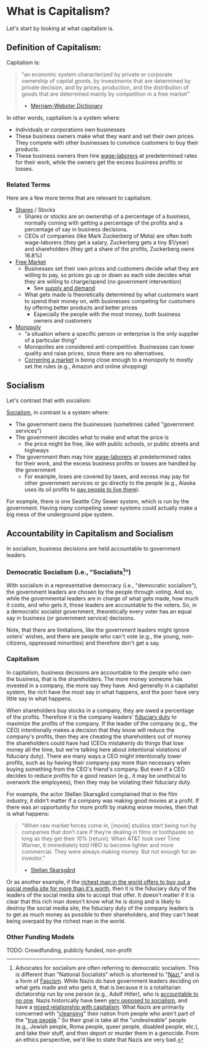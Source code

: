 # What is Capitalism?

Let's start by looking at what capitalism is.

## Definition of Capitalism:
Capitalism is:
> “an economic system characterized by private or corporate ownership of capital goods, by investments that are determined by private decision, and by prices, production, and the distribution of goods that are determined mainly by competition in a free market”
>
> - [Merriam-Webster Dictionary](https://www.merriam-webster.com/dictionary/capitalism)

In other words, capitalism is a system where:
- Individuals or corporations own businesses
- These business owners make what they want and set their own prices. They compete with other businesses to convince customers to buy their products.
- These business owners then hire [wage-laborers](https://en.wikipedia.org/wiki/Wage_labour) at predetermined rates for their work, while the owners get the excess business profits or losses.

### Related Terms
Here are a few more terms that are relevant to capitalism.

- [Shares](https://en.wikipedia.org/wiki/Share_(finance)) / Stocks
  - Shares or stocks are an ownership of a percentage of a business, normally coming with getting a percentage of the profits and a percentage of say in business decisions.
  - CEOs of companies (like Mark Zuckerberg of Meta) are often both wage-laborers (they get a salary, Zuckerberg gets a tiny $1/year) and shareholders (they get a share of the profits, Zuckerberg owns 16.8%)
- [Free Market](https://en.wikipedia.org/wiki/Free_market)
  - Businesses set their own prices and customers decide what they are willing to pay, so prices go up or down as each side decides what they are willing to charge/spend (no government intervention)
    - See [supply and demand](https://en.wikipedia.org/wiki/Supply_and_demand)
  - What gets made is theoretically determined by what customers want to spend their money on, with businesses competing for customers by offering better products and better prices
    - Especially the people with the most money, both business owners and customers
- [Monopoly](https://en.wikipedia.org/wiki/Monopoly)
  - “a situation where a specific person or enterprise is the only supplier of a particular thing”
  - Monopolies are considered anti-competitive. Businesses can lower quality and raise prices, since there are no alternatives.
  - [Cornering a market](https://www.investopedia.com/terms/c/corneramarket.asp) is being close enough to a monopoly to mostly set the rules (e.g., Amazon and online shopping)

## Socialism
Let's contrast that with socialism:

[Socialism](https://www.merriam-webster.com/dictionary/socialism), in contrast is a system where:
- The government owns the businesses (sometimes called "government services")
- The government decides what to make and what the price is
  - the price might be free, like with public schools, or public streets and highways
- The government then may hire [wage-laborers](https://en.wikipedia.org/wiki/Wage_labour) at predetermined rates for their work, and the excess business profits or losses are handled by the government
  - For example, loses are covered by taxes, and excess may pay for other government services or go directly to the people (e.g., Alaska uses its oil profits to [pay people to live there](https://en.wikipedia.org/wiki/Alaska_Permanent_Fund)).

For example, there is one Seattle City Sewer system, which is run by the government. Having many competing sewer systems could actually make a big mess of the underground pipe system.


## Accountability in Capitalism and Socialism
In socialism, business decisions are held accountable to government leaders.


### Democratic Socialism (i.e., "Socialists[^national_socialism_footnote]")


[^national_socialism_footnote]: Advocates for socialism are often referring to democratic socialism. This is different than "National Socialists" which is shortened to "[Nazi](https://en.wikipedia.org/wiki/Nazism)," and is a form of [Fascism](https://en.wikipedia.org/wiki/fascism). While Nazis do have government leaders deciding on what gets made and who gets it, that is because it is a totalitarian dictatorship run by one person (e.g., Adolf Hitler), who is [accountable to no one](https://en.wikipedia.org/wiki/F%C3%BChrerprinzip). Nazis historically have been [very opposed to socialism](https://en.wikipedia.org/wiki/Fascism_and_ideology#Socialism_and_communism), and have a [mixed relationship with capitalism](https://en.wikipedia.org/wiki/Fascism_and_ideology#Capitalism). What Nazis are primarily concerned with "[cleansing](https://en.wikipedia.org/wiki/Judenfrei)" their nation from people who aren't part of the "[true people](https://en.wikipedia.org/wiki/V%C3%B6lkisch_movement)." So their goal is take all the "undesireable" people (e.g., Jewish people, Roma people, queer people, disabled people, etc.), and take their stuff, and then deport or murder them in a genocide. From an ethics perspective, we'd like to state that Nazis are very bad.


With socialism in a representative democracy (i.e., "democratic socialism"), the government leaders are chosen by the people through voting. And so, while the governmental leaders are in charge of what gets made, how much it costs, and who gets it, those leaders are accountable to the voters. So, in a democratic socialist government, theoretically every voter has an equal say in business (or government service) decisions.

Note, that there are limitations, like the government leaders might ignore voters' wishes, and there are people who can't vote (e.g., the young, non-citizens, oppressed minorities) and therefore don't get a say.

### Capitalism
In capitalism, business decisions are accountable to the people who own the business, that is the shareholders. The more money someone has invested in a company, the more say they have. And generally in a capitalist system, the rich have the most say in what happens, and the poor have very little say in what happens.

When shareholders buy stocks in a company, they are owed a percentage of the profits. Therefore it is the company leaders' [fiduciary duty](https://www.investopedia.com/ask/answers/042915/what-are-some-examples-fiduciary-duty.asp) to maximize the profits of the company. If the leader of the company (e.g., the CEO) intentionally makes a decision that they know will reduce the company's profits, then they are cheating the shareholders out of money the shareholders could have had (CEOs mistakenly do things that lose money all the time, but we're talking here about intentional violations of fiduciary duty). There are many ways a CEO might intentionally lower profits, such as by having their company pay more than necessary when buying something from the CEO's friend's company. But even if a CEO decides to reduce profits for a good reason (e.g., it may be unethical to overwork the employees), then they may be violating their fiduciary duty.

For example, the actor Stellan Skarsgård complained that in the film industry, it didn't matter if a company was making good movies at a profit. If there was an opportunity for more profit by making worse movies, then that is what happens:

> "When raw market forces come in, [movie] studios start being run by companies that don’t care if they’re dealing in films or toothpaste so long as they get their 10% [return]. When AT&T took over Time Warner, it immediately told HBO to become lighter and more commercial. They were always making money. But not enough for an investor."
>
> - [Stellan Skarsgård](https://www.theguardian.com/film/2021/nov/25/stellan-skarsgard-my-tips-for-fatherhood-dont-lie-even-about-santa-claus)


Or as another example, if the [richest man in the world offers to buy out a social media site for more than it's worth](https://variety.com/2022/digital/news/elon-musk-twitter-obviously-overpaying-deal-1235409500/), then it is the fiduciary duty of the leaders of the social media site to accept that offer. It doesn't matter if it is clear that this rich man doesn't know what he is doing and is likely to destroy the social media site, the fiduciary duty of the company leaders is to get as much money as possible to their shareholders, and they can't beat being overpaid by the richest man in the world.


### Other Funding Models

TODO: Crowdfunding, publicly funded, non-profit
